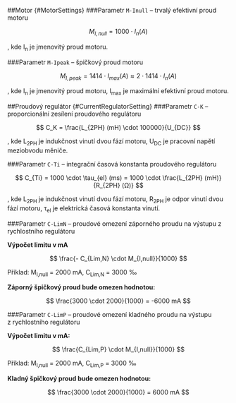 ##Motor {#MotorSettings}
###Parametr `M-Inull` – trvalý efektivní proud motoru   

$$
M_{I,null} = 1000 \cdot I_{n} (A)
$$

, kde I<sub>n</sub> je jmenovitý proud motoru.

###Parametr `M-Ipeak` – špičkový proud motoru

$$
M_{I,peak} = 1414 \cdot I_{max} (A) \approx 2 \cdot 1414 \cdot I_{n} (A)
$$

, kde I<sub>n</sub> je jmenovitý proud motoru,
I<sub>max</sub> je maximální efektivní proud motoru.

##Proudový regulátor {#CurrentRegulatorSetting}
###Parametr `C-K` – proporcionální zesílení proudového regulátoru

$$
C_K = \frac{L_{2PH} (mH) \cdot 100000}{U_{DC}}
$$

, kde L<sub>2PH</sub> je indukčnost vinutí dvou fází motoru,
U<sub>DC</sub> je pracovní napětí meziobvodu měniče.

###Parametr `C-Ti` – integrační časová konstanta proudového regulátoru

$$
C_{Ti} = 1000 \cdot \tau_{el} (ms) = 1000 \cdot \frac{L_{2PH} (mH)}{R_{2PH} (Ω)}
$$

, kde L<sub>2PH</sub> je indukčnost vinutí dvou fází motoru,
R<sub>2PH</sub> je odpor vinutí dvou fází motoru,
τ<sub>el</sub> je elektrická časová konstanta vinutí.

###Parametr `C-LimN` – proudové omezení záporného proudu na výstupu z rychlostního regulátoru

**Výpočet limitu v mA**   

$$
\frac{- C_{Lim,N} \cdot M_{I,null}}{1000}
$$

Příklad: M<sub>I,null</sub> = 2000 mA,  C<sub>Lim,N</sub> = 3000 ‰   

**Záporný špičkový proud bude omezen hodnotou:**

$$
\frac{3000 \cdot 2000}{1000} = -6000 mA
$$

###Parametr `C-LimP` – proudové omezení kladného proudu na výstupu z rychlostního regulátoru

**Výpočet limitu v mA:**

$$
\frac{C_{Lim,P} \cdot M_{I,null}}{1000}
$$

Příklad: M<sub>I,null</sub> = 2000 mA,  C<sub>Lim,P</sub> = 3000 ‰

**Kladný špičkový proud bude omezen hodnotou:**

$$
\frac{3000 \cdot 2000}{1000} = 6000 mA
$$

